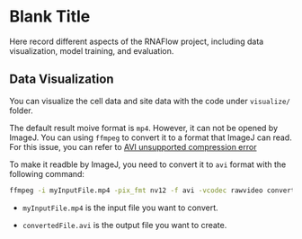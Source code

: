 # Blank Title

Here record different aspects of the RNAFlow project, including data visualization, model training, and evaluation.

## Data Visualization 

You can visualize the cell data and site data with the code under `visualize/` folder.

The default result moive format is `mp4`. However, it can not be opened by ImageJ. You can using `ffmpeg` to convert it to a format that ImageJ can read. For this issue, you can refer to [AVI unsupported compression error](https://forum.image.sc/t/avi-unsupported-compression-error/4008)

To make it readble by ImageJ, you need to convert it to `avi` format with the following command:

```bash
ffmpeg -i myInputFile.mp4 -pix_fmt nv12 -f avi -vcodec rawvideo convertedFile.avi
```

- `myInputFile.mp4` is the input file you want to convert.

- `convertedFile.avi` is the output file you want to create.